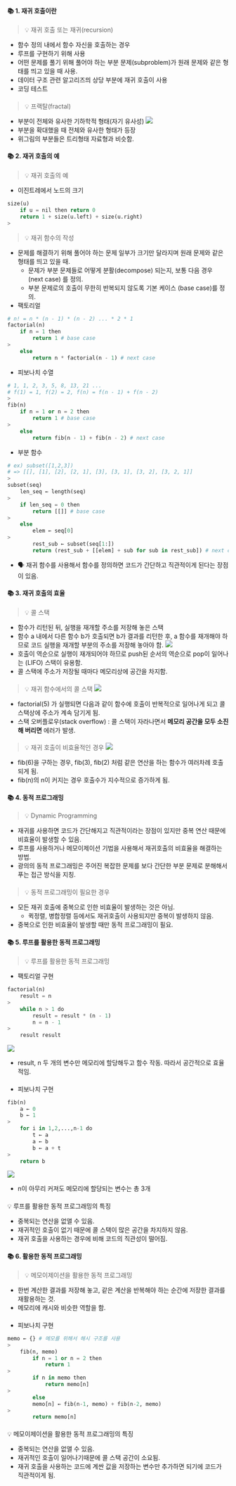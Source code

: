 #### 📚 1. 재귀 호출이란
> 💡 재귀 호출 또는 재귀(recursion)
* 함수 정의 내에서 함수 자신을 호출하는 경우
* 루프를 구현하기 위해 사용
* 어떤 문제를 풀기 위해 풀어야 하는 부분 문제(subproblem)가 원래 문제와 같은 형태를 띄고 있을 때 사용.
* 데이터 구조 관련 알고리즈믜 상당 부분에 재귀 호출이 사용
* 코딩 테스트
####
> 💡 프랙탈(fractal)
* 부분이 전체와 유사한 기하학적 형태(자기 유사성)
![](https://velog.velcdn.com/images/codudals98/post/a59df48b-4cc1-4e3d-862f-7ae1ff062043/image.png)
* 부분을 확대했을 때 전체와 유사한 형태가 등장
* 위그림의 부분들은 트리형태 자료형과 비슷함.
####

#### 📚 2. 재귀 호출의 예
> 💡 재귀 호출의 예
* 이진트레에서 노드의 크기
```py
size(u) 
	if u = nil then return 0
    return 1 + size(u.left) + size(u.right)
>
```
> 💡 재귀 함수의 작성
* 문제를 해결하기 위해 풀어야 하는 문제 일부가 크기만 달라지며 원래 문제와 같은 형태를 띄고 있을 때.
    * 문제가 부분 문제들로 어떻게 분활(decompose) 되는지, 보통 다음 경우 (next case) 를 정의.
    * 부분 문제로의 호출이 무한히 반복되지 않도록 기본 케이스 (base case)를 정의.    
* 팩토리얼
```py
# n! = n * (n - 1) * (n - 2) ... * 2 * 1
factorial(n)
	if n = 1 then
 		return 1 # base case
>        
    else 
    	return n * factorial(n - 1) # next case        
```
* 피보나치 수열
```py
# 1, 1, 2, 3, 5, 8, 13, 21 ...
# f(1) = 1, f(2) = 2, f(n) = f(n - 1) + f(n - 2)
>
fib(n)
	if n = 1 or n = 2 then
    	return 1 # base case
>
	else
    	return fib(n - 1) + fib(n - 2) # next case        
```
* 부분 함수
```py
# ex) subset([1,2,3])
# => [[], [1], [2], [2, 1], [3], [3, 1], [3, 2], [3, 2, 1]]
>
subset(seq)
	len_seq ← length(seq)
>    
	if len_seq = 0 then
		return [[]] # base case
>        
	else
		elem ← seq[0]
>        
		rest_sub ← subset(seq[1:])
		return (rest_sub + [[elem] + sub for sub in rest_sub]) # next case
```
* 🗣️ 재귀 함수를 사용해서 함수를 정의하면 코드가 간단하고 직관적이게 된다는 장점이 있음.

#### 📚 3. 재귀 호출의 효율
> 💡 콜 스택 
* 함수가 리턴된 뒤, 실행을 재개할 주소를 저장해 놓은 스택
* 함수 a 내에서 다른 함수 b가 호출되면 b가 결과를 리턴한 후, a 함수를 재개해야 하므로 코드 실행을 재개할 부분의 주소를 저장해 놓아야 함.
![](https://velog.velcdn.com/images/codudals98/post/fba24896-7d0a-4170-a840-feb674834d2a/image.png)
* 호출이 역순으로 실행이 재개되어야 하므로 push된 순서의 역순으로 pop이 일어나는 (LIFO) 스택이 유용함.
* 콜 스택에 주소가 저장될 때마다 메모리상에 공간을 차지함.
####
> 💡 재귀 함수에서의 콜 스택
![](https://velog.velcdn.com/images/codudals98/post/60f2065e-87de-473b-96b9-cf9283c6c27e/image.png)
* factorial(5) 가 실행되면 다음과 같이 함수에 호출이 반복적으로 일어나게 되고 콜 스택상에 주소가 계속 담기게 됨.
* 스택 오버플로우(stack overflow) : 콜 스택이 자라나면서 **메모리 공간을 모두 소진해 버리면** 에러가 발생.
####
> 💡 재귀 호출이 비효율적인 경우
![](https://velog.velcdn.com/images/codudals98/post/5a5d0ac1-788e-4a2a-9762-dec20440868e/image.png)
* fib(6)을 구하는 경우, fib(3), fib(2) 처럼 같은 연산을 하는 함수가 여러차례 호출되게 됨.
* fib(n)의 n이 커지는 경우 호출수가 지수적으로 증가하게 됨.

#### 📚 4. 동적 프로그래밍 
> 💡 Dynamic Programming
* 재귀를 사용하면 코드가 간단해지고 직관적이라는 장점이 있지만 중복 연산 때문에 비효율이 발생할 수 있음.
* 루프를 사용하거나 메모이제이션 기법을 사용해서 재귀호출의 비효율을 해결하는 방법.
* 광의의 동적 프로그래밍은 주어진 복잡한 문제를 보다 간단한 부분 문제로 분해해서 푸는 접근 방식을 지칭.
####
> 💡 동적 프로그래밍이 필요한 경우
* 모든 재귀 호출에 중복으로 인한 비효율이 발생하는 것은 아님.
    * 퀵정렬, 병합정렬 등에서도 재귀호출이 사용되지만 중복이 발생하지 않음.
* 중복으로 인한 비효율이 발생할 때만 동적 프로그래밍이 필요.
####

#### 📚 5. 루프를 활용한 동적 프로그래밍
> 💡 루프를 활용한 동적 프로그래밍
* 팩토리얼 구현
```py
factorial(n)
	result = n
>    
    while n > 1 do
    	result = result * (n - 1)
        n = n - 1
>        
	result result        
```
![](https://velog.velcdn.com/images/codudals98/post/d583bae1-629b-42bf-983d-e8edebcd10f8/image.png)
* result, n 두 개의 변수만 메모리에 할당해두고 함수 작동. 따라서 공간적으로 효율적임.
####
* 피보나치 구현
```py
fib(n)
	a ← 0
	b ← 1
>    
    for i in 1,2,...,n-1 do
    	t ← a
        a ← b
		b ← a + t
>        
	return b
```
![](https://velog.velcdn.com/images/codudals98/post/801e26d9-c61d-4c19-bef5-1a6179762d9d/image.png)
* n이 아무리 커져도 메모리에 할당되는 변수는 총 3개
####
💡 루프를 활용한 동적 프로그래밍의 특징
* 중복되는 연산을 없앨 수 있음.
* 재귀적인 호출이 없기 때문에 콜 스택이 많은 공간을 차지하지 않음.
* 재귀 호출을 사용하는 경우에 비해 코드의 직관성이 떨어짐.

#### 📚 6.  활용한 동적 프로그래밍
>💡 메모이제이션을 활용한 동적 프로그래밍
* 한번 계산한 결과를 저장해 놓고, 같은 계산을 반복해야 하는 순간에 저장한 결과를 재활용하는 것.
* 메모리에 캐시와 비슷한 역할을 함.
####
* 피보나치 구현
```py
memo ← {} # 메모를 위해서 해시 구조를 사용
>
	fib(n, memo)
		if n = 1 or n = 2 then
			return 1
>            
		if n in memo then
			return memo[n]
>            
		else
		memo[n] ← fib(n-1, memo) + fib(n-2, memo)
>        
		return memo[n]
```
####
💡 메모이제이션을 활용한 동적 프로그래밍의 특징
* 중복되는 연산을 없앨 수 있음.
* 재귀적인 호출이 일어나기때문에 콜 스택 공간이 소요됨.
* 재귀 호출을 사용하는 코드에 계싼 값을 저장하는 변수만 추가하면 되기에 코드가 직관적이게 됨.